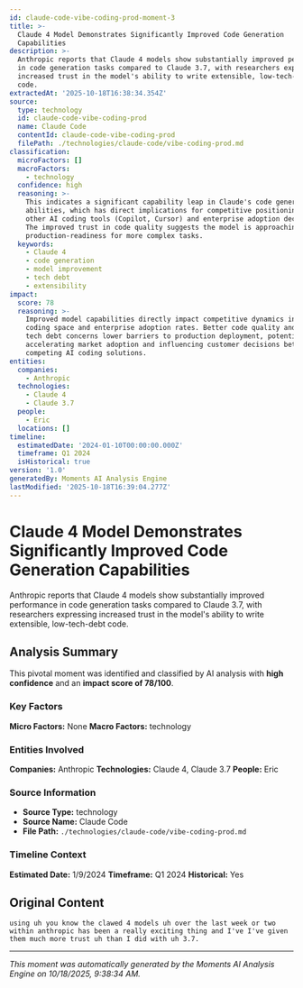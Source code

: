 ```yaml
---
id: claude-code-vibe-coding-prod-moment-3
title: >-
  Claude 4 Model Demonstrates Significantly Improved Code Generation
  Capabilities
description: >-
  Anthropic reports that Claude 4 models show substantially improved performance
  in code generation tasks compared to Claude 3.7, with researchers expressing
  increased trust in the model's ability to write extensible, low-tech-debt
  code.
extractedAt: '2025-10-18T16:38:34.354Z'
source:
  type: technology
  id: claude-code-vibe-coding-prod
  name: Claude Code
  contentId: claude-code-vibe-coding-prod
  filePath: ./technologies/claude-code/vibe-coding-prod.md
classification:
  microFactors: []
  macroFactors:
    - technology
  confidence: high
  reasoning: >-
    This indicates a significant capability leap in Claude's code generation
    abilities, which has direct implications for competitive positioning against
    other AI coding tools (Copilot, Cursor) and enterprise adoption decisions.
    The improved trust in code quality suggests the model is approaching
    production-readiness for more complex tasks.
  keywords:
    - Claude 4
    - code generation
    - model improvement
    - tech debt
    - extensibility
impact:
  score: 78
  reasoning: >-
    Improved model capabilities directly impact competitive dynamics in the AI
    coding space and enterprise adoption rates. Better code quality and reduced
    tech debt concerns lower barriers to production deployment, potentially
    accelerating market adoption and influencing customer decisions between
    competing AI coding solutions.
entities:
  companies:
    - Anthropic
  technologies:
    - Claude 4
    - Claude 3.7
  people:
    - Eric
  locations: []
timeline:
  estimatedDate: '2024-01-10T00:00:00.000Z'
  timeframe: Q1 2024
  isHistorical: true
version: '1.0'
generatedBy: Moments AI Analysis Engine
lastModified: '2025-10-18T16:39:04.277Z'
---
```

# Claude 4 Model Demonstrates Significantly Improved Code Generation Capabilities

Anthropic reports that Claude 4 models show substantially improved performance in code generation tasks compared to Claude 3.7, with researchers expressing increased trust in the model's ability to write extensible, low-tech-debt code.

## Analysis Summary

This pivotal moment was identified and classified by AI analysis with **high confidence** and an **impact score of 78/100**.

### Key Factors

**Micro Factors:** None
**Macro Factors:** technology

### Entities Involved

**Companies:** Anthropic
**Technologies:** Claude 4, Claude 3.7
**People:** Eric


### Source Information

- **Source Type:** technology
- **Source Name:** Claude Code
- **File Path:** `./technologies/claude-code/vibe-coding-prod.md`

### Timeline Context

**Estimated Date:** 1/9/2024
**Timeframe:** Q1 2024
**Historical:** Yes

## Original Content

```
using uh you know the clawed 4 models uh over the last week or two within anthropic has been a really exciting thing and I've I've given them much more trust uh than I did with uh 3.7.
```

---

*This moment was automatically generated by the Moments AI Analysis Engine on 10/18/2025, 9:38:34 AM.*
